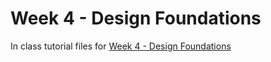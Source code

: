 # Week 4 - Design Foundations

In class tutorial files for [Week 4 - Design Foundations](https://mad9013.github.io/F2021/modules/week4/)
